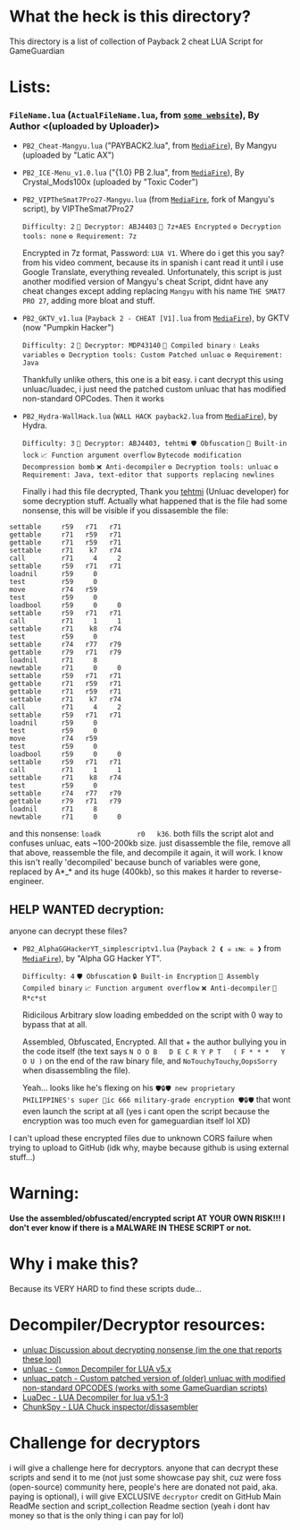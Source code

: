 # What the heck is this directory?
This directory is a list of collection of Payback 2 cheat LUA Script for GameGuardian

# Lists:
### `FileName.lua` (`ActualFileName.lua`, from [`some website`]()), By Author <(uploaded by Uploader)>

- `PB2_Cheat-Mangyu.lua` ("PAYBACK2.lua", from [`MediaFire`](https://www.mediafire.com/file/9m1s41x7fjorzrf/PAYBACK2.lua/file)), By Mangyu (uploaded by "Latic AX")
- `PB2_ICE-Menu_v1.0.lua` ("{1.0} PB 2.lua", from [`MediaFire`](https://www.mediafire.com/file/o1kgc0xbcjdyzac/%7B1.0%7D+PB+2.lua/file)), By Crystal_Mods100x (uploaded by "Toxic Coder")
- `PB2_VIPTheSmat7Pro27-Mangyu.lua` (from [`MediaFire`](https://www.mediafire.com/file/6t6hy9cdszcezpr/%25E2%259C%25A8SCRIPT_PAYBACK2_VIP_THE_SMAT7_PRO_27%25E2%259C%25A8_.lua.7z/file), fork of Mangyu's script), by VIPTheSmat7Pro27

	`Difficulty: 2` `🔏️ Decryptor: ABJ4403` `🔐️ 7z+AES Encrypted` `⚙️ Decryption tools: none` `⚙️ Requirement: 7z`

	Encrypted in 7z format, Password: `LUA V1`. Where do i get this you say? from his video comment, because its in spanish i cant read it until i use Google Translate, everything revealed.
  Unfortunately, this script is just another modified version of Mangyu's cheat Script, didnt have any cheat changes except adding replacing `Mangyu` with his name `THE SMAT7 PRO 27`, adding more bloat and stuff.

- `PB2_GKTV_v1.lua` (`Payback 2 - CHEAT [V1].lua` from [`MediaFire`](https://www.mediafire.com/file/hros99ssjzmkp00/Payback_2_-_CHEAT_%255BV1%255D.lua/file)), by GKTV (now "Pumpkin Hacker")

	`Difficulty: 2` `🔏️ Decryptor: MDP43140` `💾️ Compiled binary` `💧️ Leaks variables` `⚙️ Decryption tools: Custom Patched unluac` `⚙️ Requirement: Java`

	Thankfully unlike others, this one is a bit easy. i cant decrypt this using unluac/luadec, i just need the patched custom unluac that has modified non-standard OPCodes.
	Then it works
	
- `PB2_Hydra-WallHack.lua` (`WALL HACK payback2.lua` from [`MediaFire`](https://www.mediafire.com/file/2xekhqk3tsvwq69/WALL+HACK+payback2.lua/file)), by Hydra.

	`Difficulty: 3` `🔏️ Decryptor: ABJ4403, tehtmi` `🛡️ Obfuscation` `🔐️ Built-in lock` `📈️ Function argument overflow` `Bytecode modification` `Decompression bomb` `❌️ Anti-decompiler` `⚙️ Decryption tools: unluac` `⚙️ Requirement: Java, text-editor that supports replacing newlines`

  Finally i had this file decrypted, Thank you [tehtmi](https://sourceforge.net/u/tehtmi) (Unluac developer) for some decryption stuff.
  Actually what happened that is the file had some nonsense, this will be visible if you dissasemble the file:
```
settable     r59   r71   r71
gettable     r71   r59   r71
gettable     r71   r59   r71
settable     r71    k7   r74
call         r71     4     2
settable     r59   r71   r71
loadnil      r59     0
test         r59     0
move         r74   r59
test         r59     0
loadbool     r59     0     0
settable     r59   r71   r71
call         r71     1     1
settable     r71    k8   r74
test         r59     0
settable     r74   r77   r79
gettable     r79   r71   r79
loadnil      r71     8
newtable     r71     0     0
settable     r59   r71   r71
gettable     r71   r59   r71
gettable     r71   r59   r71
settable     r71    k7   r74
call         r71     4     2
settable     r59   r71   r71
loadnil      r59     0
test         r59     0
move         r74   r59
test         r59     0
loadbool     r59     0     0
settable     r59   r71   r71
call         r71     1     1
settable     r71    k8   r74
test         r59     0
settable     r74   r77   r79
gettable     r79   r71   r79
loadnil      r71     8
newtable     r71     0     0
```
  and this nonsense: ```loadk         r0   k36```.
  both fills the script alot and confuses unluac, eats ~100-200kb size. just disassemble the file, remove all that above, reassemble the file, and decompile it again, it will work.
	I know this isn't really 'decompiled' because bunch of variables were gone, replaced by A\*_\* and its huge (400kb), so this makes it harder to reverse-engineer.

## HELP WANTED decryption:
anyone can decrypt these files?
- `PB2_AlphaGGHackerYT_simplescriptv1.lua` (`Payback 2 ❰ ☠ ᴇɴᴄ ☠ ❱` from [`MediaFire`](https://www.mediafire.com/file/og6r5ppblfzd36s/Payback_2__%25E2%259D%25B0_%25E2%2598%25A0_%25E1%25B4%2587%25C9%25B4%25E1%25B4%2584_%25E2%2598%25A0_%25E2%259D%25B1.lua/file)), by "Alpha GG Hacker YT".

	`Difficulty: 4` `🛡️ Obfuscation` `🔒️ Built-in Encryption` `💾️ Assembly Compiled binary` `📈️ Function argument overflow` `❌️ Anti-decompiler` `🤬️ R*c*st`

	Ridicilous Arbitrary slow loading embedded on the script with 0 way to bypass that at all.

	Assembled, Obfuscated, Encrypted. All that + the author bullying you in the code itself (the text says `N O O B   D E C R Y P T   ( F * * *   Y O U )` on the end of the raw binary file, and `NoTouchyTouchy`,`OopsSorry` when disassembling the file).
	
	Yeah... looks like he's flexing on his `🛡️🔒🛡️ new proprietary PHILIPPINES's super 👹️ic 666 military-grade encryption 🛡️🔒🛡️` that wont even launch the script at all (yes i cant open the script because the encryption was too much even for gameguardian itself lol XD)

I can't upload these encrypted files due to unknown CORS failure when trying to upload to GitHub (idk why, maybe because github is using external stuff...)

# Warning:
**Use the assembled/obfuscated/encrypted script AT YOUR OWN RISK!!! I don't ever know if there is a MALWARE IN THESE SCRIPT or not.**

# Why i make this?
Because its VERY HARD to find these scripts dude...

# Decompiler/Decryptor resources:
- [unluac Discussion about decrypting nonsense (im the one that reports these lool)](https://sourceforge.net/p/unluac/discussion/general/thread/904dee6a42)
- [unluac - `Common` Decompiler for LUA v5.x](https://sourceforge.net/projects/unluac)
- [unluac_patch - Custom patched version of (older) unluac with modified non-standard OPCODES (works with some GameGuardian scripts)](https://sourceforge.net/p/unluac/discussion/general/thread/88e9b323cc)
- [LuaDec - LUA Decompiler for lua v5.1-3](https://github.com/viruscamp/luadec)
- [ChunkSpy - LUA Chuck inspector/dissasembler](https://github.com/viruscamp/luadec/blob/master/ChunkSpy)

# Challenge for decryptors
i will give a challenge here for decryptors. anyone that can decrypt these scripts and send it to me (not just some showcase pay shit, cuz were foss (open-source) community here, people's here are donated not paid, aka. paying is optional), i will give EXCLUSIVE `decryptor` credit on GitHub Main ReadMe section and script_collection Readme section (yeah i dont hav money so that is the only thing i can pay for lol)
